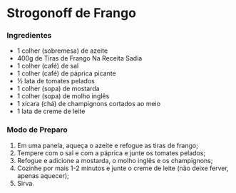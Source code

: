 # Strogonoff de Frango

### Ingredientes
* 1 colher (sobremesa) de azeite
* 400g de Tiras de Frango Na Receita Sadia
* 1 colher (café) de sal
* 1 colher (café) de páprica picante
* ½ lata de tomates pelados
* 1 colher (sopa) de mostarda
* 1 colher (sopa) de molho inglês
* 1 xícara (chá) de champignons cortados ao meio
* 1 lata de creme de leite

### Modo de Preparo
1. Em uma panela, aqueça o azeite e refogue as tiras de frango;
2. Tempere com o sal e com a páprica e junte os tomates pelados;
3. Refogue e adicione a mostarda, o molho inglês e os champignons;
4. Cozinhe por mais 1-2 minutos e junte o creme de leite (não deixe ferver, apenas aquecer);
5. Sirva.
